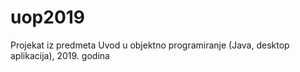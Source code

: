 # uop2019
Projekat iz predmeta Uvod u objektno programiranje (Java, desktop aplikacija), 2019. godina
